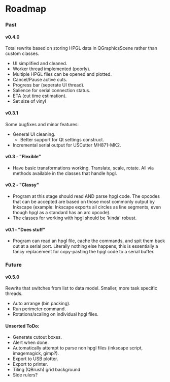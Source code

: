 # Roadmap
<!-- Where we're going, we don't need 5-eyes. -->

### Past

#### v0.4.0

Total rewrite based on storing HPGL data in QGraphicsScene rather than custom classes.

* UI simplified and cleaned.
* Worker thread implemented (poorly).
* Multiple HPGL files can be opened and plotted.
* Cancel/Pause active cuts.
* Progress bar (seperate UI thread).
* Salience for serial connection status.
* ETA (cut time estimation).
* Set size of vinyl

#### v0.3.1

Some bugfixes and minor features:

* General UI cleaning.
	* Better support for Qt settings construct.
* Incremental serial output for USCutter MH871-MK2.

#### v0.3 - "Flexible"

* Have basic transformations working. Translate, scale, rotate. All via methods available in the classes that handle hpgl.

#### v0.2 - "Classy"

* Program at this stage should read AND parse hpgl code. The opcodes that can be accepted are based on those most commonly output by Inkscape (example: Inkscape exports all circles as line segments, even though hpgl as a standard has an arc opcode).
* The classes for working with hpgl should be 'kinda' robust.

#### v0.1 - "Does stuff"

* Program can read an hpgl file, cache the commands, and spit them back out at a serial port. Literally nothing else happens, this is essentially a fancy replacement for copy-pasting the hpgl code to a serial buffer.

### Future

#### v0.5.0

Rewrite that switches from list to data model. Smaller, more task specific threads.

* Auto arrange (bin packing).
* Run perimeter command.
* Rotations/scaling on individual hpgl files.

#### Unsorted ToDo:

* Generate cutout boxes.
* Alert when done.
* Automatically attempt to parse non hpgl files (inkscape script, imagemagick, gimp?).
* Export to USB plotter.
* Export to printer.
* Tiling (QBrush) grid background
* Side rulers?

<br><br><br><br>




